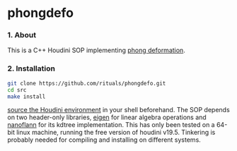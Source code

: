 # phongdefo

### 1. About

This is a C++ Houdini SOP implementing [phong deformation](https://graphics.pixar.com/library/PhongDefo/paper.pdf). 

### 2. Installation

```bash 
git clone https://github.com/rituals/phongdefo.git
cd src
make install
```

[source the Houdini environment](https://www.sidefx.com/docs/hdk/_h_d_k__intro__compiling.html) in your shell beforehand. The SOP depends on two header-only libraries, [eigen](https://gitlab.com/libeigen/eigen) for linear algebra operations and [nanoflann](https://github.com/jlblancoc/nanoflann) for its kdtree implementation. This has only been tested on a 64-bit linux machine, running the free version of houdini v19.5. Tinkering is probably needed for compiling and installing on different systems.

